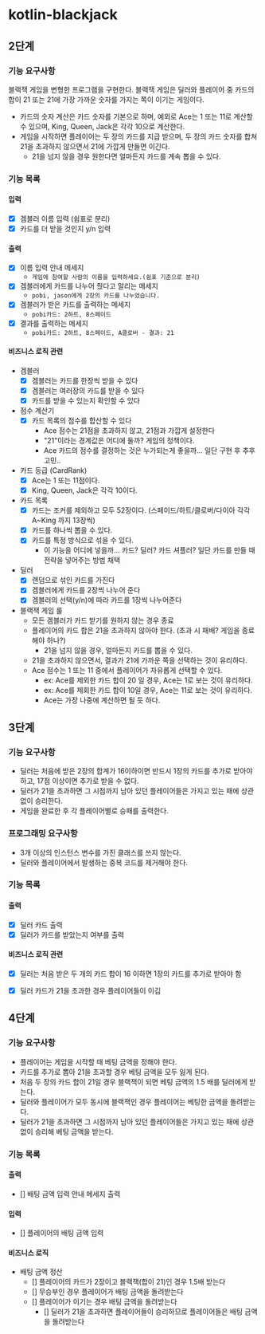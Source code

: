 # kotlin-blackjack
## 2단계 
### 기능 요구사항 
블랙잭 게임을 변형한 프로그램을 구현한다. 
블랙잭 게임은 딜러와 플레이어 중 카드의 합이 21 또는 21에 가장 가까운 숫자를 가지는 쪽이 이기는 게임이다.

- 카드의 숫자 계산은 카드 숫자를 기본으로 하며, 예외로 Ace는 1 또는 11로 계산할 수 있으며, King, Queen, Jack은 각각 10으로 계산한다.
- 게임을 시작하면 플레이어는 두 장의 카드를 지급 받으며, 두 장의 카드 숫자를 합쳐 21을 초과하지 않으면서 21에 가깝게 만들면 이긴다. 
  - 21을 넘지 않을 경우 원한다면 얼마든지 카드를 계속 뽑을 수 있다.


### 기능 목록
#### 입력  
- [x] 겜블러 이름 입력 (쉼표로 분리)
- [x] 카드를 더 받을 것인지 y/n 입력 

#### 출력 
- [x] 이름 입력 안내 메세지 
  - `게임에 참여할 사람의 이름을 입력하세요.(쉼표 기준으로 분리)`
- [x] 겜블러에게 카드를 나누어 줬다고 알리는 메세지
  - `pobi, jason에게 2장의 카드를 나누었습니다.`
- [x] 겜블러가 받은 카드를 출력하는 메세지 
  - `pobi카드: 2하트, 8스페이드`
- [x] 결과를 출력하는 메세지 
  - `pobi카드: 2하트, 8스페이드, A클로버 - 결과: 21`

#### 비즈니스 로직 관련   
- 겜블러 
  - [x] 겜블러는 카드를 한장씩 받을 수 있다
  - [x] 겜블러는 여러장의 카드를 받을 수 있다  
  - [x] 카드를 받을 수 있는지 확인할 수 있다
- 점수 계산기
  - [x] 카드 목록의 점수를 합산할 수 있다
    - Ace 점수는 21점을 초과하지 않고, 21점과 가깝게 설정한다
    - "21"이라는 경계값은 어디에 둘까? 게임의 정책이다.
    - Ace 카드의 점수를 결정하는 것은 누가되는게 좋을까... 일단 구현 후 추후 고민..   
- 카드 등급 (CardRank) 
  - [x] Ace는 1 또는 11점이다.
  - [x] King, Queen, Jack은 각각 10이다.
- 카드 목록
  - [x] 카드는 조커를 제외하고 모두 52장이다. (스페이드/하트/클로버/다이아 각각 A~King 까지 13장씩) 
  - [x] 카드를 하나씩 뽑을 수 있다.
  - [x] 카드를 특정 방식으로 섞을 수 있다. 
    - 이 기능을 어디에 넣을까... 카드? 딜러? 카드 셔플러? 일단 카드를 만들 때 전략을 넣어주는 방법 채택 
- 딜러   
  - [x] 랜덤으로 섞인 카드를 가진다 
  - [x] 겜블러에게 카드를 2장씩 나누어 준다  
  - [x] 겜블러의 선택(y/n)에 따라 카드를 1장씩 나누어준다 
- 블랙잭 게임 룰
  - 모든 겜블러가 카드 받기를 원하지 않는 경우 종료
  - 플레이어의 카드 합은 21을 초과하지 않아야 한다. (초과 시 패배? 게임을 종료해야 하나?)
    - 21을 넘지 않을 경우, 얼마든지 카드를 뽑을 수 있다. 
  - 21을 초과하지 않으면서, 결과가 21에 가까운 쪽을 선택하는 것이 유리하다.
  - Ace 점수는 1 또는 11 중에서 플레이어가 자유롭게 선택할 수 있다.
    - ex: Ace를 제외한 카드 합이 20 일 경우, Ace는 1로 보는 것이 유리하다.
    - ex: Ace를 제회한 카드 합이 10일 경우, Ace는 11로 보는 것이 유리하다.
    - Ace는 가장 나중에 계산하면 될 듯 하다.


## 3단계 
### 기능 요구사항
- 딜러는 처음에 받은 2장의 합계가 16이하이면 반드시 1장의 카드를 추가로 받아야 하고, 17점 이상이면 추가로 받을 수 없다.
- 딜러가 21을 초과하면 그 시점까지 남아 있던 플레이어들은 가지고 있는 패에 상관 없이 승리한다.
- 게임을 완료한 후 각 플레이어별로 승패를 출력한다.

### 프로그래밍 요구사항 
- 3개 이상의 인스턴스 변수를 가진 클래스를 쓰지 않는다.
- 딜러와 플레이어에서 발생하는 중복 코드를 제거해야 한다.


### 기능 목록
#### 출력  
- [x] 딜러 카드 출력 
- [x] 딜러가 카드를 받았는지 여부를 출력 

#### 비즈니스 로직 관련  
- [x] 딜러는 처음 받은 두 개의 카드 합이 16 이하면 1장의 카드를 추가로 받아야 함
- [x] 딜러 카드가 21을 초과한 경우 플레이어들이 이김  


## 4단계 
### 기능 요구사항 
- 플레이어는 게임을 시작할 때 베팅 금액을 정해야 한다.
- 카드를 추가로 뽑아 21을 초과할 경우 베팅 금액을 모두 잃게 된다.
- 처음 두 장의 카드 합이 21일 경우 블랙잭이 되면 베팅 금액의 1.5 배를 딜러에게 받는다.
- 딜러와 플레이어가 모두 동시에 블랙잭인 경우 플레이어는 베팅한 금액을 돌려받는다.
- 딜러가 21을 초과하면 그 시점까지 남아 있던 플레이어들은 가지고 있는 패에 상관 없이 승리해 베팅 금액을 받는다.

### 기능 목록 
#### 출력 
- [] 배팅 금액 입력 안내 메세지 출력 

#### 입력 
- [] 플레이어의 배팅 금액 입력

#### 비즈니스 로직
- 배팅 금액 정산 
  - [] 플레이어의 카드가 2장이고 블랙잭(합이 21)인 경우 1.5배 받는다  
  - [] 무승부인 경우 플레이어가 배팅 금액을 돌려받는다
  - [] 플레이어가 이기는 경우 배팅 금액을 돌려받는다 
    - [] 딜러가 21을 초과하면 플레이어들이 승리하므로 플레이어들은 배팅 금액을 돌려받는다

